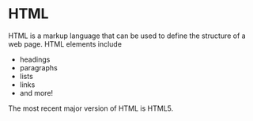# HTML

HTML is a markup language that can be used to define the structure of a web page. HTML elements include


- headings
- paragraphs
- lists
- links
- and more!

The most recent major version of HTML is HTML5.